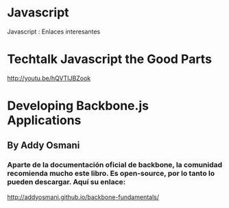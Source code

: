 Javascript
==========

Javascript : Enlaces interesantes

# Techtalk Javascript the Good Parts
http://youtu.be/hQVTIJBZook

# Developing Backbone.js Applications
## By Addy Osmani 
### Aparte de la documentación oficial de backbone, la comunidad recomienda mucho este libro. Es open-source, por lo tanto lo pueden descargar. Aquí su enlace:
http://addyosmani.github.io/backbone-fundamentals/
